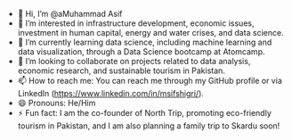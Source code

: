- 👋 Hi, I’m @aMuhammad Asif
- 👀 I’m interested in infrastructure development, economic issues, investment in human capital, energy and water crises, and data science.
- 🌱 I’m currently learning data science, including machine learning and data visualization, through a Data Science bootcamp at Atomcamp.
- 💞️ I’m looking to collaborate on projects related to data analysis, economic research, and sustainable tourism in Pakistan.
- 📫 How to reach me: You can reach me through my GitHub profile or via LinkedIn (https://www.linkedin.com/in/msifshigri/).
- 😄 Pronouns: He/Him
- ⚡ Fun fact: I am the co-founder of North Trip, promoting eco-friendly tourism in Pakistan, and I am also planning a family trip to Skardu soon!
